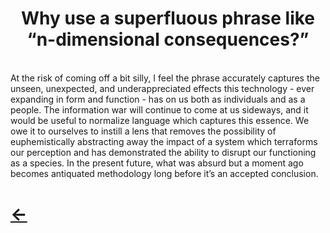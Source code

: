 <h1>
<center>
   <b>Why use a superfluous phrase like “n-dimensional consequences?”</b>
</center>
</h1>

\
At the risk of coming off a bit silly, I feel the phrase accurately captures the unseen, unexpected, and underappreciated effects this technology - ever expanding in form and function - has on us both as individuals and as a people. The information war will continue to come at us sideways, and it would be useful to normalize language which captures this essence. We owe it to ourselves to instill a lens that removes the possibility of euphemistically abstracting away the impact of a system which terraforms our perception and has demonstrated the ability to disrupt our functioning as a species. In the present future, what was absurd but a moment ago becomes antiquated methodology long before it’s an accepted conclusion. 

# [<-](../index.md)

